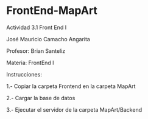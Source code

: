 # FrontEnd-MapArt
Actividad 3.1 Front End I

José Mauricio Camacho Angarita

Profesor: Brian Santeliz

Materia: FrontEnd I

Instrucciones:

1.- Copiar la carpeta Frontend en la carpeta MapArt

2.- Cargar la base de datos

3.- Ejecutar el servidor de la carpeta MapArt/Backend
